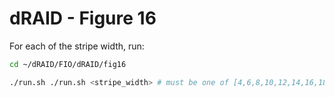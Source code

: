 # dRAID - Figure 16

For each of the stripe width, run:
```Bash
cd ~/dRAID/FIO/dRAID/fig16

./run.sh ./run.sh <stripe_width> # must be one of [4,6,8,10,12,14,16,18]
```